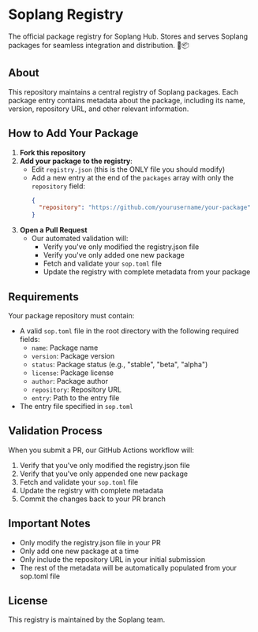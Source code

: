 # Soplang Registry

The official package registry for Soplang Hub. Stores and serves Soplang packages for seamless integration and distribution. 🚀📦

## About

This repository maintains a central registry of Soplang packages. Each package entry contains metadata about the package, including its name, version, repository URL, and other relevant information.

## How to Add Your Package

1. **Fork this repository**
2. **Add your package to the registry**:
   - Edit `registry.json` (this is the ONLY file you should modify)
   - Add a new entry at the end of the `packages` array with only the `repository` field:
     ```json
     {
       "repository": "https://github.com/yourusername/your-package"
     }
     ```
3. **Open a Pull Request**
   - Our automated validation will:
     - Verify you've only modified the registry.json file
     - Verify you've only added one new package
     - Fetch and validate your `sop.toml` file
     - Update the registry with complete metadata from your package

## Requirements

Your package repository must contain:
- A valid `sop.toml` file in the root directory with the following required fields:
  - `name`: Package name
  - `version`: Package version
  - `status`: Package status (e.g., "stable", "beta", "alpha")
  - `license`: Package license
  - `author`: Package author
  - `repository`: Repository URL
  - `entry`: Path to the entry file
- The entry file specified in `sop.toml`

## Validation Process

When you submit a PR, our GitHub Actions workflow will:
1. Verify that you've only modified the registry.json file
2. Verify that you've only appended one new package
3. Fetch and validate your `sop.toml` file
4. Update the registry with complete metadata
5. Commit the changes back to your PR branch

## Important Notes

- Only modify the registry.json file in your PR
- Only add one new package at a time
- Only include the repository URL in your initial submission
- The rest of the metadata will be automatically populated from your sop.toml file

## License

This registry is maintained by the Soplang team. 
